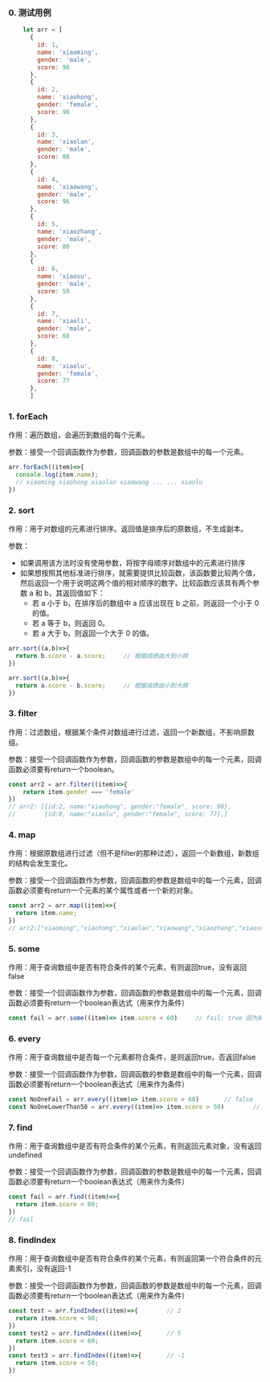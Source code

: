 ### 0. 测试用例

```javascript
    let arr = [
      {
        id: 1,
        name: 'xiaoming',
        gender: 'male',
        score: 98
      },
      {
        id: 2,
        name: 'xiaohong',
        gender: 'female',
        score: 90
      },
      {
        id: 3,
        name: 'xiaolan',
        gender: 'male',
        score: 88
      },
      {
        id: 4,
        name: 'xiaowang',
        gender: 'male',
        score: 96
      },
      {
        id: 5,
        name: 'xiaozhang',
        gender: 'male',
        score: 80
      },
      {
        id: 6,
        name: 'xiaosu',
        gender: 'male',
        score: 59
      },
      {
        id: 7,
        name: 'xiaoli',
        gender: 'male',
        score: 68
      },
      {
        id: 8,
        name: 'xiaolu',
        gender: 'female',
        score: 77
      },
      ]
```



### 1. forEach

作用：遍历数组，会遍历到数组的每个元素。

参数：接受一个回调函数作为参数，回调函数的参数是数组中的每一个元素。

```javascript
arr.forEach((item)=>{
  console.log(item.name);   
  // xiaoming xiaohong xiaolan xiaowang ... ... xiaolu
})
```



### 2. sort

作用：用于对数组的元素进行排序。返回值是排序后的原数组，不生成副本。

参数：

- 如果调用该方法时没有使用参数，将按字母顺序对数组中的元素进行排序
- 如果想按照其他标准进行排序，就需要提供比较函数，该函数要比较两个值，然后返回一个用于说明这两个值的相对顺序的数字。比较函数应该具有两个参数 a 和 b，其返回值如下：
  - 若 a 小于 b，在排序后的数组中 a 应该出现在 b 之前，则返回一个小于 0 的值。
  - 若 a 等于 b，则返回 0。
  - 若 a 大于 b，则返回一个大于 0 的值。

```javascript
arr.sort((a,b)=>{
  return b.score - a.score;		// 根据成绩由大到小排
})

arr.sort((a,b)=>{
  return a.score - b.score;		// 根据成绩由小到大排
})
```





### 3. filter

作用：过滤数组，根据某个条件对数组进行过滤，返回一个新数组，不影响原数组。

参数：接受一个回调函数作为参数，回调函数的参数是数组中的每一个元素，回调函数必须要有return一个boolean。

```javascript
const arr2 = arr.filter((item)=>{
	return item.gender === 'female'
})			
// arr2: [{id:2, name:"xiaohong", gender:"female", score: 90},
// 		  {id:8, name:"xiaolu", gender:"female", score: 77},]
```



### 4. map

作用：根据原数组进行过滤（但不是filter的那种过滤），返回一个新数组，新数组的结构会发生变化。

参数：接受一个回调函数作为参数，回调函数的参数是数组中的每一个元素，回调函数必须要有return一个元素的某个属性或者一个新的对象。

```javascript
const arr2 = arr.map((item)=>{
  return item.name;
})
// arr2:["xiaoming","xiaohong","xiaolan","xiaowang","xiaozhang","xiaosu,"xiaoli","xiaolu"]
```



### 5. some

作用：用于查询数组中是否有符合条件的某个元素，有则返回true，没有返回false

参数：接受一个回调函数作为参数，回调函数的参数是数组中的每一个元素，回调函数必须要有return一个boolean表达式（用来作为条件）

```javascript
const fail = arr.some((item)=> item.score < 60)		// fail: true 因为确实有不及格的
```





### 6. every

作用：用于查询数组中是否每一个元素都符合条件，是则返回true，否返回false

参数：接受一个回调函数作为参数，回调函数的参数是数组中的每一个元素，回调函数必须要有return一个boolean表达式（用来作为条件）

```javascript
const NoOneFail = arr.every((item)=> item.score > 60)		// false
const NoOneLowerThan50 = arr.every((item)=> item.score > 50)		// true
```



### 7. find

作用：用于查询数组中是否有符合条件的某个元素，有则返回元素对象，没有返回undefined

参数：接受一个回调函数作为参数，回调函数的参数是数组中的每一个元素，回调函数必须要有return一个boolean表达式（用来作为条件）

```javascript
const fail = arr.find((item)=>{
  return item.score < 80;
})
// fail
```





### 8. findIndex

作用：用于查询数组中是否有符合条件的某个元素，有则返回第一个符合条件的元素索引，没有返回-1

参数：接受一个回调函数作为参数，回调函数的参数是数组中的每一个元素，回调函数必须要有return一个boolean表达式（用来作为条件）

```javascript
const test = arr.findIndex((item)=>{		// 2
  return item.score < 90;
})
const test2 = arr.findIndex((item)=>{		// 5
  return item.score < 60;
})
const test3 = arr.findIndex((item)=>{		// -1
  return item.score < 50;
})
```




